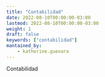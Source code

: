 ```yaml
---
title: "Contabilidad"
date: 2022-08-10T00:00:00-03:00
lastmod: 2022-08-10T00:00:00-03:00
weight: 1
draft: false
keywords: ["contabilidad"]
mantained_by:
    - katherine.guevara
---
```


Contabilidad

